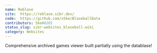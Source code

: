 ```yaml
---
name: Reblase
site:  https://reblase.sibr.dev/
code:  https://github.com/xSke/BlaseballData
contributors: Ske#6201
status_slug: sibr-websites_blaseball-wiki
category: Websites
---
```

 Comprehensive archived games viewer built partially using the datablase!